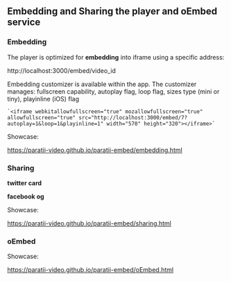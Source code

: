## Embedding and Sharing the player and oEmbed service
### Embedding
The player is optimized for **embedding** into iframe using a specific address:

http://localhost:3000/embed/video_id

Embedding customizer is available within the app.
The customizer manages: fullscreen capability, autoplay flag, loop flag, sizes type (mini or tiny), playinline (iOS) flag

	`<iframe webkitallowfullscreen="true" mozallowfullscreen="true" allowfullscreen="true" src="http://localhost:3000/embed/7?autoplay=1&loop=1&playinline=1" width="570" height="320"></iframe>`

Showcase:

https://paratii-video.github.io/paratii-embed/embedding.html

### Sharing

**twitter card**

**facebook og**

Showcase:

https://paratii-video.github.io/paratii-embed/sharing.html

### oEmbed

Showcase:

https://paratii-video.github.io/paratii-embed/oEmbed.html
